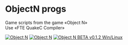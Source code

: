 # ObjectN progs
 Game scripts from the game «Object N»<br>
Use «FTE QuakeC Compiler»

<a href="https://www.moddb.com/mods/object-n" title="View Object N on Mod DB" target="_blank"><img src="https://button.moddb.com/popularity/medium/mods/47885.png" alt="Object N" /></a>
<a href="https://www.moddb.com/mods/object-n" title="View Object N on Mod DB" target="_blank"><img src="https://button.moddb.com/rating/medium/mods/47885.png" alt="Object N" /></a>
<a href="https://www.moddb.com/mods/object-n/downloads/object-n-beta-v012-winlinux" title="Download Object N BETA v0.1.2 Win/Linux - Mod DB" target="_blank"><img src="https://button.moddb.com/download/medium/203100.png" alt="Object N BETA v0.1.2 Win/Linux" /></a>

